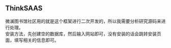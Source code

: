 ## ThinkSAAS
微澜图书馆社区用的就是这个框架进行二次开发的，所以我需要分析研究源码来进行处理。    
安装方法，先创建空的数据库，然后输入网站即可，没有安装的话会跳转安装页面，填写相关的信息即可。

